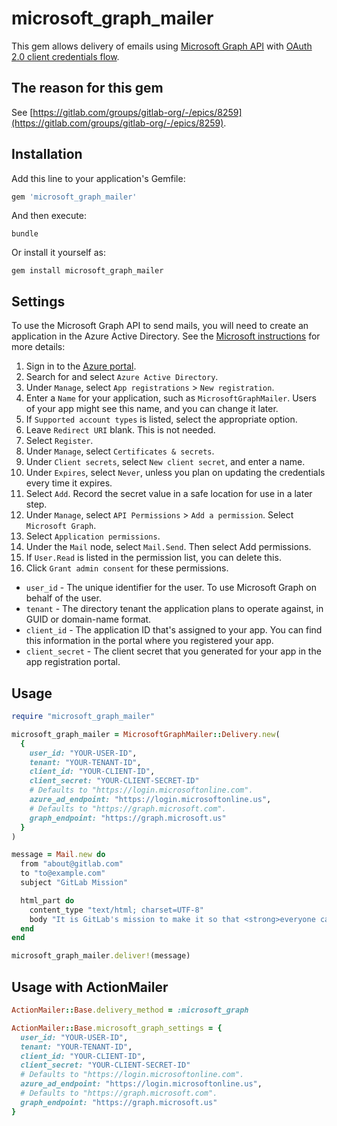 # microsoft_graph_mailer

This gem allows delivery of emails using [Microsoft Graph API](https://learn.microsoft.com/en-us/graph/api/user-sendmail) with [OAuth 2.0 client credentials flow](https://learn.microsoft.com/en-us/azure/active-directory/develop/v2-oauth2-client-creds-grant-flow).

## The reason for this gem

See [https://gitlab.com/groups/gitlab-org/-/epics/8259](https://gitlab.com/groups/gitlab-org/-/epics/8259).

## Installation

Add this line to your application's Gemfile:

```ruby
gem 'microsoft_graph_mailer'
```

And then execute:

```shell
bundle
```

Or install it yourself as:

```shell
gem install microsoft_graph_mailer
```

## Settings

To use the Microsoft Graph API to send mails, you will
need to create an application in the Azure Active Directory. See the
[Microsoft instructions](https://learn.microsoft.com/en-us/azure/active-directory/develop/quickstart-register-app) for more details:

1. Sign in to the [Azure portal](https://portal.azure.com).
1. Search for and select `Azure Active Directory`.
1. Under `Manage`, select `App registrations` > `New registration`.
1. Enter a `Name` for your application, such as `MicrosoftGraphMailer`. Users of your app might see this name, and you can change it later.
1. If `Supported account types` is listed, select the appropriate option.
1. Leave `Redirect URI` blank. This is not needed.
1. Select `Register`.
1. Under `Manage`, select `Certificates & secrets`.
1. Under `Client secrets`, select `New client secret`, and enter a name.
1. Under `Expires`, select `Never`, unless you plan on updating the credentials every time it expires.
1. Select `Add`. Record the secret value in a safe location for use in a later step.
1. Under `Manage`, select `API Permissions` > `Add a permission`. Select `Microsoft Graph`.
1. Select `Application permissions`.
1. Under the `Mail` node, select `Mail.Send`. Then select Add permissions.
1. If `User.Read` is listed in the permission list, you can delete this.
1. Click `Grant admin consent` for these permissions.

- `user_id` - The unique identifier for the user. To use Microsoft Graph on behalf of the user.
- `tenant` - The directory tenant the application plans to operate against, in GUID or domain-name format.
- `client_id` - The application ID that's assigned to your app. You can find this information in the portal where you registered your app.
- `client_secret` - The client secret that you generated for your app in the app registration portal.

## Usage

```ruby
require "microsoft_graph_mailer"

microsoft_graph_mailer = MicrosoftGraphMailer::Delivery.new(
  {
    user_id: "YOUR-USER-ID",
    tenant: "YOUR-TENANT-ID",
    client_id: "YOUR-CLIENT-ID",
    client_secret: "YOUR-CLIENT-SECRET-ID"
    # Defaults to "https://login.microsoftonline.com".
    azure_ad_endpoint: "https://login.microsoftonline.us",
    # Defaults to "https://graph.microsoft.com".
    graph_endpoint: "https://graph.microsoft.us"
  }
)

message = Mail.new do
  from "about@gitlab.com"
  to "to@example.com"
  subject "GitLab Mission"

  html_part do
    content_type "text/html; charset=UTF-8"
    body "It is GitLab's mission to make it so that <strong>everyone can contribute</strong>."
  end
end

microsoft_graph_mailer.deliver!(message)
```

## Usage with ActionMailer

```ruby
ActionMailer::Base.delivery_method = :microsoft_graph

ActionMailer::Base.microsoft_graph_settings = {
  user_id: "YOUR-USER-ID",
  tenant: "YOUR-TENANT-ID",
  client_id: "YOUR-CLIENT-ID",
  client_secret: "YOUR-CLIENT-SECRET-ID"
  # Defaults to "https://login.microsoftonline.com".
  azure_ad_endpoint: "https://login.microsoftonline.us",
  # Defaults to "https://graph.microsoft.com".
  graph_endpoint: "https://graph.microsoft.us"
}
```
